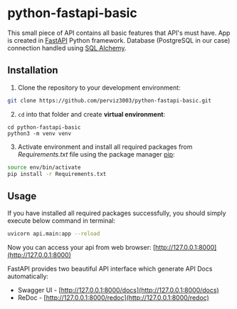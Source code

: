 # python-fastapi-basic

This small piece of API contains all basic features that API's must have. App is created in [FastAPI](https://github.com/tiangolo/fastapi) Python framework. Database (PostgreSQL in our case) connection handled using [SQL Alchemy](https://github.com/sqlalchemy/sqlalchemy).

## Installation

1) Clone the repository to your development environment:

```bash
git clone https://github.com/perviz3003/python-fastapi-basic.git
```

2) `cd` into that folder and create **virtual environment**:

```
cd python-fastapi-basic
python3 -m venv venv
```

3) Activate environment and install all required packages from *Requirements.txt* file using the package manager [pip](https://pip.pypa.io/en/stable/):

```bash
source env/bin/activate
pip install -r Requirements.txt
```

## Usage

If you have installed all required packages successfully, you should simply execute below command in terminal:

```bash
uvicorn api.main:app --reload
```

Now you can access your api from web browser: [http://127.0.0.1:8000](http://127.0.0.1:8000)

FastAPI provides two beautiful API interface which generate API Docs automatically:

* Swagger UI - [http://127.0.0.1:8000/docs](http://127.0.0.1:8000/docs)
* ReDoc - [http://127.0.0.1:8000/redoc](http://127.0.0.1:8000/redoc)